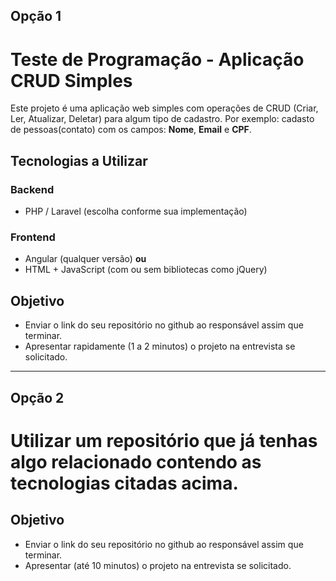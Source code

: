 ## Opção 1
# Teste de Programação - Aplicação CRUD Simples

Este projeto é uma aplicação web simples com operações de CRUD (Criar, Ler, Atualizar, Deletar) 
para algum tipo de cadastro. Por exemplo: cadasto de pessoas(contato) com os campos: **Nome**, **Email** e **CPF**.

## Tecnologias a Utilizar

### Backend
- PHP / Laravel (escolha conforme sua implementação)

### Frontend
- Angular (qualquer versão) **ou**
- HTML + JavaScript (com ou sem bibliotecas como jQuery)

## Objetivo
- Enviar o link do seu repositório no github ao responsável assim que terminar.
- Apresentar rapidamente (1 a 2 minutos) o projeto na entrevista se solicitado.

---

## Opção 2
# Utilizar um repositório que já tenhas algo relacionado contendo as tecnologias citadas acima.

## Objetivo
- Enviar o link do seu repositório no github ao responsável assim que terminar.
- Apresentar (até 10 minutos) o projeto na entrevista se solicitado.
